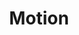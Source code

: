 ---
blog: https://www.getmotion.io/blog/
logohandle: getmotionio
sort: motion
title: Motion
twitter: https://x.com/philipardeljan
website: https://www.getmotion.io/
---